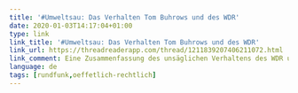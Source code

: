 ```yaml
---
title: '#Umweltsau: Das Verhalten Tom Buhrows und des WDR'
date: 2020-01-03T14:17:04+01:00
type: link
link_title: '#Umweltsau: Das Verhalten Tom Buhrows und des WDR'
link_url: https://threadreaderapp.com/thread/1211839207406211072.html
link_comment: Eine Zusammenfassung des unsäglichen Verhaltens des WDR und eine Chronologie des Versagens von Tom Buhrow als Intendant. Dem ist eigentlich nichts mehr hinzuzufügen. Ausser vielleicht, schade was aus dem WDR geworden ist, denn es ist nicht das erste Mal das sie so beschissen reagieren."
language: de
tags: [rundfunk,oeffetlich-rechtlich]
---
```

